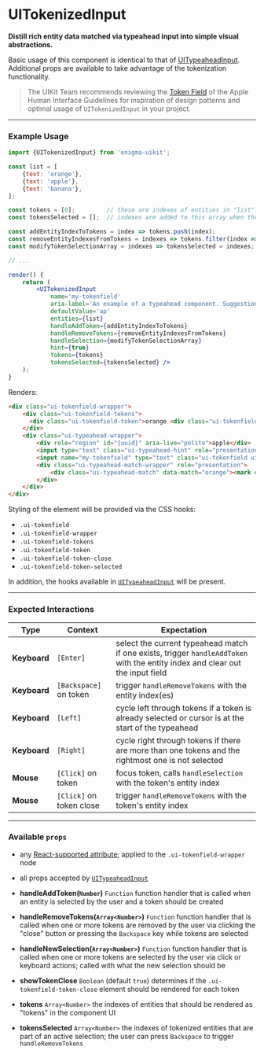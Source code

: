 # UITokenizedInput
__Distill rich entity data matched via typeahead input into simple visual abstractions.__

Basic usage of this component is identical to that of [UITypeaheadInput](../UITypeaheadInput/README.md). Additional props are available to take advantage of the tokenization functionality.

> The UIKit Team recommends reviewing the [Token Field](https://developer.apple.com/library/mac/documentation/UserExperience/Conceptual/OSXHIGuidelines/ControlsText.html#//apple_ref/doc/uid/20000957-CH51-SW4) of the Apple Human Interface Guidelines for inspiration of design patterns and optimal usage of `UITokenizedInput` in your project.

---

### Example Usage

```jsx
import {UITokenizedInput} from 'enigma-uikit';

const list = [
    {text: 'orange'},
    {text: 'apple'},
    {text: 'banana'},
];

const tokens = [0];         // these are indexes of entities in "list" above
const tokensSelected = [];  // indexes are added to this array when the user tries to select a token

const addEntityIndexToTokens = index => tokens.push(index);
const removeEntityIndexesFromTokens = indexes => tokens.filter(index => indexes.indexOf(index) === -1);
const modifyTokenSelectionArray = indexes => tokensSelected = indexes;

// ...

render() {
    return (
        <UITokenizedInput
            name='my-tokenfield'
            aria-label='An example of a typeahead component. Suggestions will be called out as matches are found. Press the right arrow to  accept a text suggestion or the up and down arrows to cycle through the list when available.'
            defaultValue='ap'
            entities={list}
            handleAddToken={addEntityIndexToTokens}
            handleRemoveTokens={removeEntityIndexesFromTokens}
            handleSelection={modifyTokenSelectionArray}
            hint={true}
            tokens={tokens}
            tokensSelected={tokensSelected} />
    );
}
```

Renders:

```html
<div class="ui-tokenfield-wrapper">
    <div class="ui-tokenfield-tokens">
      <div class="ui-tokenfield-token">orange <div class="ui-tokenfield-token-close"></div></div>
    </div>
    <div class="ui-typeahead-wrapper">
        <div role="region" id="{uuid}" aria-live="polite">apple</div>
        <input type="text" class="ui-typeahead-hint" role="presentation" tabindex='-1' disabled />
        <input name="my-tokenfield" type="text" class="ui-tokenfield ui-typeahead" aria-label="An example of a typeahead component. Suggestions will be called out as matches are found. Press the right arrow to accept a text suggestion or the up and down arrows to cycle through the list when available." aria-controls="{uuid}" /> <!-- initializes to "or" -->
        <div class="ui-typeahead-match-wrapper" role="presentation">
            <div class="ui-typeahead-match" data-match="orange"><mark class="ui-typeahead-match-highlight">ap</mark>ple</div>
        </div>
    </div>
</div>
```

Styling of the element will be provided via the CSS hooks:

- `.ui-tokenfield`
- `.ui-tokenfield-wrapper`
- `.ui-tokenfield-tokens`
- `.ui-tokenfield-token`
- `.ui-tokenfield-token-close`
- `.ui-tokenfield-token-selected`

In addition, the hooks available in [`UITypeaheadInput`](../UITypeaheadInput/README.md) will be present.

---

### Expected Interactions

Type | Context | Expectation
---- | ------- | -----------
__Keyboard__ | `[Enter]` | select the current typeahead match if one exists, trigger `handleAddToken` with the entity index and clear out the input field
__Keyboard__ | `[Backspace]` on token | trigger `handleRemoveTokens` with the entity index(es)
__Keyboard__ | `[Left]` | cycle left through tokens if a token is already selected or cursor is at the start of the typeahead
__Keyboard__ | `[Right]` | cycle right through tokens if there are more than one tokens and the rightmost one is not selected
__Mouse__ | `[Click]` on token | focus token, calls `handleSelection` with the token's entity index
__Mouse__ | `[Click]` on token close | trigger `handleRemoveTokens` with the token's entity index

---

### Available `props`
- any [React-supported attribute](https://facebook.github.io/react/docs/tags-and-attributes.html#html-attributes); applied to the `.ui-tokenfield-wrapper` node

- all props accepted by [`UITypeaheadInput`](../UITypeaheadInput/README.md)

- __handleAddToken(`Number`)__ `Function`
  function handler that is called when an entity is selected by the user and a token should be created

- __handleRemoveTokens(`Array<Number>`)__ `Function`
  function handler that is called when one or more tokens are removed by the user via clicking the "close" button or
  pressing the `Backspace` key while tokens are selected

- __handleNewSelection(`Array<Number>`)__ `Function`
  function handler that is called when one or more tokens are selected by the user via click or keyboard actions; called with
  what the new selection should be

- __showTokenClose__ `Boolean`
  (default `true`) determines if the `.ui-tokenfield-token-close` element should be rendered for each token

- __tokens__ `Array<Number>`
  the indexes of entities that should be rendered as "tokens" in the component UI

- __tokensSelected__ `Array<Number>`
  the indexes of tokenized entities that are part of an active selection; the user can press `Backspace` to trigger `handleRemoveTokens`
